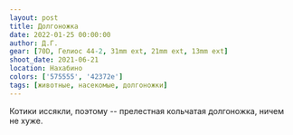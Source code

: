 ```yaml
---
layout: post
title: Долгоножка
date: 2022-01-25 00:00:00
author: Д.Г.
gear: [70D, Гелиос 44-2, 31mm ext, 21mm ext, 13mm ext]
shoot_date: 2021-06-21
location: Нахабино
colors: ['575555', '42372e']
tags: [животные, насекомые, долгоножки]
---
```

Котики иссякли, поэтому -- прелестная кольчатая долгоножка, ничем не хуже.
